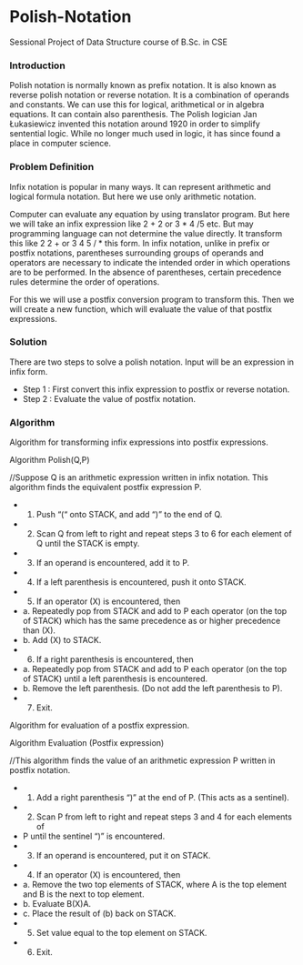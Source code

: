 # Polish-Notation
Sessional Project of Data Structure course of B.Sc. in CSE

### Introduction
Polish notation is normally known as prefix notation. It is also known as reverse polish notation or reverse notation. It is a combination of operands and constants. We can use this for logical, arithmetical or in algebra equations. It can contain also parenthesis. The Polish logician Jan Łukasiewicz invented this notation around 1920 in order to simplify sentential logic. While no longer much used in logic, it has since found a place in computer science.

### Problem Definition
Infix notation is popular in many ways. It can represent arithmetic and logical formula notation. But here we use only arithmetic notation.

Computer can evaluate any equation by using translator program. But here we will take an infix expression like 2 + 2 or 3 * 4 /5 etc. But may programming language can not determine the value directly. It transform this like 2 2 + or 3 4 5 / * this form. In infix notation, unlike in prefix or postfix notations, parentheses surrounding groups of operands and operators are necessary to indicate the intended order in which operations are to be performed. In the absence of parentheses, certain precedence rules determine the order of operations.

For this we will use a postfix conversion program to transform this. Then we will create a new function, which will evaluate the value of that postfix expressions.

### Solution
There are two steps to solve a polish notation. Input will be an expression in infix form.

 - Step 1 : First convert this infix expression to postfix or reverse notation.
 - Step 2 : Evaluate the value of postfix notation.

### Algorithm
Algorithm for transforming  infix expressions into postfix expressions.

Algorithm Polish(Q,P)

//Suppose Q is an arithmetic expression written in infix notation. This algorithm finds the equivalent postfix expression P.

 - 1. Push “(“ onto STACK, and add “)” to the end of Q.
 - 2. Scan Q from left to right and repeat steps 3 to 6 for each element of Q until the STACK is empty.
 - 3. If an operand is encountered, add it to P.
 - 4. If a left parenthesis is encountered, push it onto STACK.
 - 5. If an operator (X) is encountered, then
 - a. Repeatedly pop from STACK and add to P each operator (on the top of STACK) which has the same precedence as or higher precedence than (X).
 - b. Add (X) to STACK.
 - 6. If a right parenthesis is encountered, then
 - a. Repeatedly pop from STACK and add to P each operator (on the top of STACK) until a left parenthesis is encountered.
 - b. Remove the left parenthesis. (Do not add the left parenthesis to P).
 - 7. Exit.

Algorithm for evaluation of a postfix expression.

Algorithm Evaluation (Postfix expression)

//This algorithm finds the value of an arithmetic expression P written in postfix notation.

 - 1. Add a right parenthesis “)” at the end of P. (This acts as a sentinel).
 - 2. Scan P from left to right and repeat steps 3 and 4 for each elements of
 - P until the sentinel “)” is encountered.
 - 3. If an operand is encountered, put it on STACK.
 - 4. If an operator (X) is encountered, then
 - a. Remove the two top elements of STACK, where A is the top element and B is the next to top element.
 - b. Evaluate B(X)A.
 - c. Place the result of (b) back on STACK.
 - 5. Set value equal to the top element on STACK.
 - 6. Exit.
 



